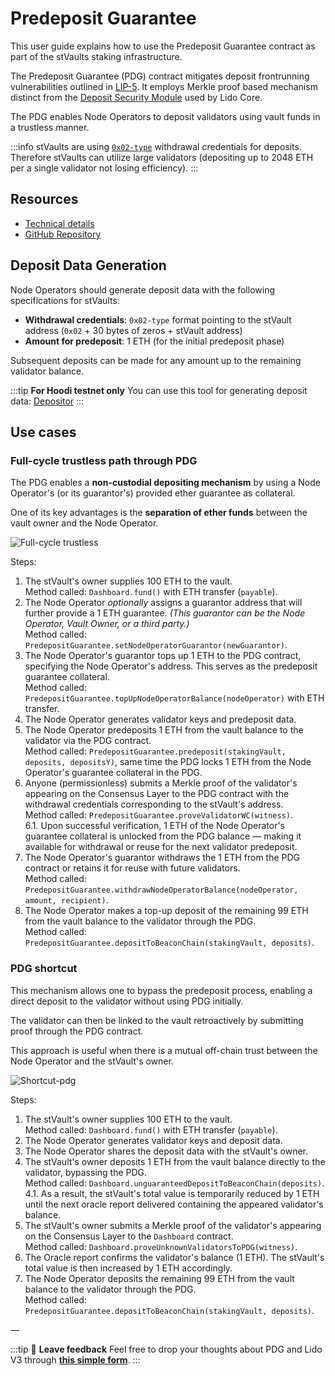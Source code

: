 # Predeposit Guarantee

This user guide explains how to use the Predeposit Guarantee contract as part of the stVaults staking infrastructure.

The Predeposit Guarantee (PDG) contract mitigates deposit frontrunning vulnerabilities outlined in [LIP-5](https://github.com/lidofinance/lido-improvement-proposals/blob/develop/LIPS/lip-5.md). It employs Merkle proof based mechanism distinct from the [Deposit Security Module](https://docs.lido.fi/contracts/deposit-security-module) used by Lido Core.

The PDG enables Node Operators to deposit validators using vault funds in a trustless manner.

:::info
stVaults are using [`0x02-type`](https://eips.ethereum.org/EIPS/eip-7251) withdrawal credentials for deposits.
Therefore stVaults can utilize large validators (depositing up to 2048 ETH per a single validator not losing efficiency).
:::

## Resources

- [Technical details](https://hackmd.io/@lido/stVaults-design?stext=5138%3A160%3A0%3A1744277214%3A66cxZj)
- [GitHub Repository](https://github.com/lidofinance/core/blob/feat/vaults/contracts/0.8.25/vaults/predeposit_guarantee/PredepositGuarantee.sol)

## Deposit Data Generation

Node Operators should generate deposit data with the following specifications for stVaults:

- **Withdrawal credentials**: `0x02-type` format pointing to the stVault address (`0x02` + 30 bytes of zeros + stVault address)
- **Amount for predeposit**: 1 ETH (for the initial predeposit phase)

Subsequent deposits can be made for any amount up to the remaining validator balance.

:::tip **For Hoodi testnet only**
You can use this tool for generating deposit data: [Depositor](https://github.com/tamtamchik/depositor)
:::

## Use cases

### Full-cycle trustless path through PDG

The PDG enables a **non-custodial depositing mechanism** by using a Node Operator's (or its guarantor's) provided ether guarantee as collateral.

One of its key advantages is the **separation of ether funds** between the vault owner and the Node Operator.

![Full-cycle trustless](/img/stvaults/full-proof-pdg.png)

Steps:

1. The stVault's owner supplies 100 ETH to the vault.  
   Method called: `Dashboard.fund()` with ETH transfer (`payable`).
2. The Node Operator _optionally_ assigns a guarantor address that will further provide a 1 ETH guarantee. _(This guarantor can be the Node Operator, Vault Owner, or a third party.)_  
   Method called: `PredepositGuarantee.setNodeOperatorGuarantor(newGuarantor)`.
3. The Node Operator's guarantor tops up 1 ETH to the PDG contract, specifying the Node Operator's address. This serves as the predeposit guarantee collateral.  
   Method called: `PredepositGuarantee.topUpNodeOperatorBalance(nodeOperator)` with ETH transfer.
4. The Node Operator generates validator keys and predeposit data.
5. The Node Operator predeposits 1 ETH from the vault balance to the validator via the PDG contract.  
   Method called: `PredepositGuarantee.predeposit(stakingVault, deposits, depositsY)`, same time the PDG locks 1 ETH from the Node Operator's guarantee collateral in the PDG.
6. Anyone (permissionless) submits a Merkle proof of the validator's appearing on the Consensus Layer to the PDG contract with the withdrawal credentials corresponding to the stVault's address.  
   Method called: `PredepositGuarantee.proveValidatorWC(witness)`.  
   6.1. Upon successful verification, 1 ETH of the Node Operator's guarantee collateral is unlocked from the PDG balance — making it available for withdrawal or reuse for the next validator predeposit.
7. The Node Operator's guarantor withdraws the 1 ETH from the PDG contract or retains it for reuse with future validators.  
   Method called: `PredepositGuarantee.withdrawNodeOperatorBalance(nodeOperator, amount, recipient)`.
8. The Node Operator makes a top-up deposit of the remaining 99 ETH from the vault balance to the validator through the PDG.  
   Method called: `PredepositGuarantee.depositToBeaconChain(stakingVault, deposits)`.

### PDG shortcut

This mechanism allows one to bypass the predeposit process, enabling a direct deposit to the validator without using PDG initially.

The validator can then be linked to the vault retroactively by submitting proof through the PDG contract.

This approach is useful when there is a mutual off-chain trust between the Node Operator and the stVault's owner.

![Shortcut-pdg](/img/stvaults/shortcut-pdg.png)

Steps:

1. The stVault's owner supplies 100 ETH to the vault.  
   Method called: `Dashboard.fund()` with ETH transfer (`payable`).
2. The Node Operator generates validator keys and deposit data.
3. The Node Operator shares the deposit data with the stVault's owner.
4. The stVault's owner deposits 1 ETH from the vault balance directly to the validator, bypassing the PDG.  
   Method called: `Dashboard.unguaranteedDepositToBeaconChain(deposits)`.  
   4.1. As a result, the stVault's total value is temporarily reduced by 1 ETH until the next oracle report delivered containing the appeared validator's balance.
5. The stVault's owner submits a Merkle proof of the validator's appearing on the Consensus Layer to the `Dashboard` contract.  
   Method called: `Dashboard.proveUnknownValidatorsToPDG(witness)`.
6. The Oracle report confirms the validator's balance (1 ETH). The stVault's total value is then increased by 1 ETH accordingly.
7. The Node Operator deposits the remaining 99 ETH from the vault balance to the validator through the PDG.  
   Method called: `PredepositGuarantee.depositToBeaconChain(stakingVault, deposits)`.

—

:::tip 📣 **Leave feedback**
Feel free to drop your thoughts about PDG and Lido V3 through **[this simple form](https://tally.so/r/3X9vYe)**.
:::
